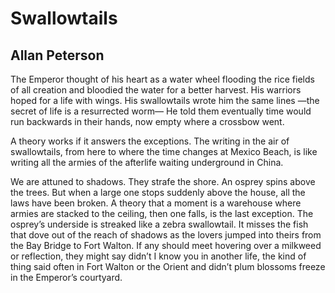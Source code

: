 # Swallowtails
## Allan Peterson
The Emperor thought of his heart as a water wheel
flooding the rice fields of all creation
and bloodied the water for a better harvest.
His warriors hoped for a life with wings.
His swallowtails wrote him the same lines
—the secret of life is a resurrected worm—
He told them eventually time would run backwards
in their hands, now empty where a crossbow went.

A theory works if it answers the exceptions.
The writing in the air of swallowtails,
from here to where the time changes at Mexico Beach,
is like writing all the armies of the afterlife
waiting underground in China.

We are attuned to shadows. They strafe the shore.
An osprey spins above the trees.
But when a large one stops suddenly above the house,
all the laws have been broken.
A theory that a moment is a warehouse where armies are stacked
to the ceiling, then one falls, is the last exception.
The osprey’s underside is streaked like a zebra swallowtail.
It misses the fish that dove out of the reach of shadows
as the lovers jumped into theirs from the Bay Bridge to Fort Walton.
If any should meet hovering over a milkweed or reflection,
they might say didn’t I know you in another life,
the kind of thing said often in Fort Walton or the Orient
and didn’t plum blossoms freeze in the Emperor’s courtyard.
